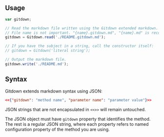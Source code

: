 ## Usage

```js
var gitdown;

// Read the markdown file written using the Gitdown extended markdown.
// File name is not important. "{name}.gitdown.md", "{name}.md" is recommended convention.
gitdown = Gitdown.read('./README.gitdown.md');

// If you have the subject in a string, call the constructor itself:
// gitdown = Gitdown('literal string');

// Output the markdown file.
gitdown.write('./README.md');
```

## Syntax

Gitdown extends markdown syntax using JSON:

```json
<<{"gitdown": "method name", "parameter name": "parameter value"}>>
```

JSON strings that are not encapsulated in `<<>>` will remain untouched.

The JSON object must have `gitdown` property that identifies the method. The rest is a regular JSON string, where each property refers to named configuration property of the method you are using.